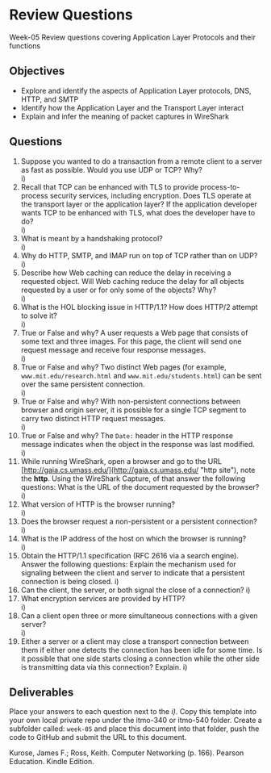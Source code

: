 # Review Questions

Week-05 Review questions covering Application Layer Protocols and their functions

## Objectives

* Explore and identify the aspects of Application Layer protocols, DNS, HTTP, and SMTP
* Identify how the Application Layer and the Transport Layer interact
* Explain and infer the meaning of packet captures in WireShark

## Questions

1. Suppose you wanted to do a transaction from a remote client to a server as  fast as possible. Would you use UDP or TCP? Why?  
i)
2. Recall that TCP can be enhanced with TLS to provide process-to-process  security services, including encryption. Does TLS operate at the transport  layer or the application layer? If the application developer wants TCP to be  enhanced with TLS, what does the developer have to do?  
i)
3. What is meant by a handshaking protocol?  
i)
4. Why do HTTP, SMTP, and IMAP run on top of TCP rather than on UDP?  
i)
5. Describe how Web caching can reduce the delay in receiving a requested  object. Will Web caching reduce the delay for all objects requested by a user  or for only some of the objects? Why?  
i)
6. What is the HOL blocking issue in HTTP/1.1? How does HTTP/2 attempt to  solve it?  
i)
7. True or False and why? A user requests a Web page that consists of some text and three images.  For this page, the client will send one request message and receive four  response messages.  
i)
8. True or False and why? Two distinct Web pages (for example, `www.mit.edu/research.html` and `www.mit.edu/students.html`) can be sent over the same persistent connection.  
i)
9. True or False and why? With non-persistent connections between browser and origin server, it is possible for a single TCP segment to carry two distinct HTTP request messages.  
i)
10. True or False and why? The `Date:` header in the HTTP response message indicates when the object in the response was last modified.  
i)
11. While running WireShark, open a browser and go to the URL [http://gaia.cs.umass.edu/](http://gaia.cs.umass.edu/ "http site"), note the **http**. Using the WireShark Capture, of that answer the following questions: What is the URL of the document requested by the browser?  
i)
12. What version of HTTP is the browser running?  
i)
13. Does the browser request a non-persistent or a persistent connection?  
i)
14. What is the IP address of the host on which the browser is running?  
i)
15. Obtain the HTTP/1.1 specification (RFC 2616 via a search engine). Answer the following questions:  Explain the mechanism used for signaling between the client and server to indicate that a persistent connection is being closed.
i)
16. Can the client, the server, or both signal the close of a connection?
i)
17. What encryption services are provided by HTTP?  
i)
18. Can a client open three or more simultaneous connections with a given server?  
i)
19. Either a server or a client may close a transport connection between them if either one detects the connection has been idle for some time. Is it possible that one side starts closing a connection while the other side is transmitting data via this connection? Explain.
i)

## Deliverables

Place your answers to each question next to the *i)*. Copy this template into your own local private repo under the itmo-340 or itmo-540 folder. Create a subfolder called: `week-05` and place this document into that folder, push the code to GitHub and submit the URL to this document.

Kurose, James F.; Ross, Keith. Computer Networking (p. 166). Pearson Education. Kindle Edition.
